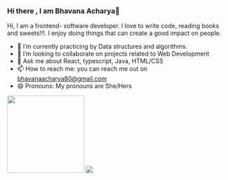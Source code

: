 ### Hi there , I am Bhavana Acharya👋

<!--
**Bhavana123456/Bhavana123456** is a ✨ _special_ ✨ repository because its `README.md` (this file) appears on your GitHub profile.

Here are some ideas to get you started:-->
Hi, I am a frontend- software developer. I love to write code, reading books and sweets!!!.
I enjoy doing things that can create a good impact on people.

- 🌱 I’m currently practicing by Data structures and algorithms.
- 👯 I’m looking to collaborate on projects related to Web Development
- 💬 Ask me about React, typescript, Java, HTML/CSS
- 📫 How to reach me: you can reach me out on bhavanaacharya80@gmail.com
- 😄 Pronouns: My pronouns are She/Hers

<img height="180em" src="https://github-readme-stats.vercel.app/api?username=Bhavana123456&show_icons=true&hide_border=true&&count_private=true&include_all_commits=true" />
<img src="https://visitor-badge.glitch.me/badge?page_id=${Bhavana123456}.${36527958}">
<!--START_SECTION:waka-->
<!--END_SECTION:waka-->

